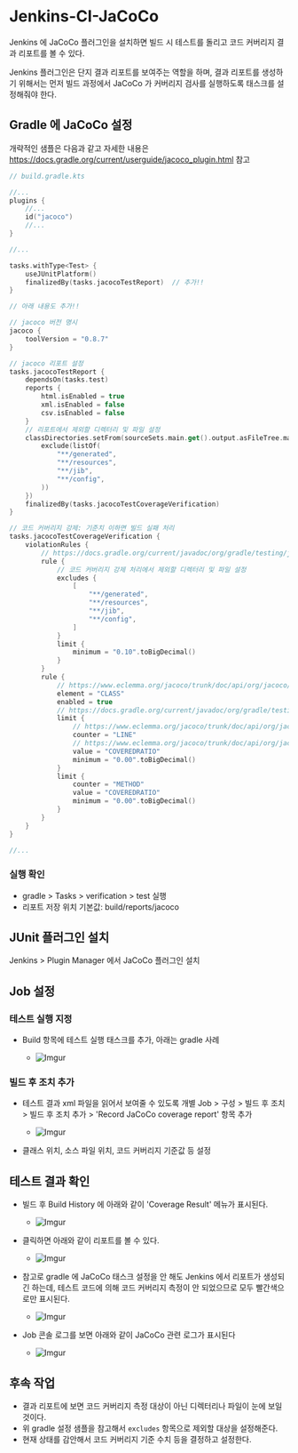 # Jenkins-CI-JaCoCo

Jenkins 에 JaCoCo 플러그인을 설치하면 빌드 시 테스트를 돌리고 코드 커버리지 결과 리포트를 볼 수 있다.

Jenkins 플러그인은 단지 결과 리포트를 보여주는 역할을 하며, 결과 리포트를 생성하기 위해서는 먼저 빌드 과정에서 JaCoCo 가 커버리지 검사를 실행하도록 태스크를 설정해줘야 한다.

## Gradle 에 JaCoCo 설정

개략적인 샘플은 다음과 같고 자세한 내용은 https://docs.gradle.org/current/userguide/jacoco_plugin.html 참고

```kotlin
// build.gradle.kts

//...
plugins {
    //...
    id("jacoco")
    //...
}

//...

tasks.withType<Test> {
    useJUnitPlatform()
    finalizedBy(tasks.jacocoTestReport)  // 추가!!
}

// 아래 내용도 추가!!

// jacoco 버전 명시
jacoco {
    toolVersion = "0.8.7"
}

// jacoco 리포트 설정
tasks.jacocoTestReport {
    dependsOn(tasks.test)
    reports {
        html.isEnabled = true
        xml.isEnabled = false
        csv.isEnabled = false
    }
    // 리포트에서 제외할 디렉터리 및 파일 설정
    classDirectories.setFrom(sourceSets.main.get().output.asFileTree.matching {
        exclude(listOf(
            "**/generated",
            "**/resources",
            "**/jib",
            "**/config",
        ))
    })
    finalizedBy(tasks.jacocoTestCoverageVerification)
}

// 코드 커버리지 강제: 기준치 이하면 빌드 실패 처리
tasks.jacocoTestCoverageVerification {
    violationRules {
        // https://docs.gradle.org/current/javadoc/org/gradle/testing/jacoco/tasks/rules/JacocoViolationRule.html
        rule {
            // 코드 커버리지 강제 처리에서 제외할 디렉터리 및 파일 설정
            excludes {
                [
                    "**/generated",
                    "**/resources",
                    "**/jib",
                    "**/config",
                ]
            }  
            limit {
                minimum = "0.10".toBigDecimal()
            }
        }
        rule {
            // https://www.eclemma.org/jacoco/trunk/doc/api/org/jacoco/core/analysis/ICoverageNode.ElementType.html
            element = "CLASS"
            enabled = true
            // https://docs.gradle.org/current/javadoc/org/gradle/testing/jacoco/tasks/rules/JacocoLimit.html
            limit {
                // https://www.eclemma.org/jacoco/trunk/doc/api/org/jacoco/core/analysis/ICoverageNode.CounterEntity.html
                counter = "LINE"
                // https://www.eclemma.org/jacoco/trunk/doc/api/org/jacoco/core/analysis/ICounter.CounterValue.html
                value = "COVEREDRATIO"
                minimum = "0.00".toBigDecimal()
            }
            limit {
                counter = "METHOD"
                value = "COVEREDRATIO"
                minimum = "0.00".toBigDecimal()
            }
        }
    }
}

//...
```

### 실행 확인

- gradle > Tasks > verification > test 실행
- 리포트 저장 위치 기본값: build/reports/jacoco


## JUnit 플러그인 설치

Jenkins > Plugin Manager 에서 JaCoCo 플러그인 설치

## Job 설정

### 테스트 실행 지정

- Build 항목에 테스트 실행 태스크를 추가, 아래는 gradle 사례

  - ![Imgur](https://i.imgur.com/Y0CJDxk.png)

### 빌드 후 조치 추가

- 테스트 결과 xml 파일을 읽어서 보여줄 수 있도록 개별 Job > 구성 > 빌드 후 조치 > 빌드 후 조치 추가 > 'Record JaCoCo coverage report' 항목 추가

  - ![Imgur](https://i.imgur.com/BJrB42d.png)

- 클래스 위치, 소스 파일 위치, 코드 커버리지 기준값 등 설정


## 테스트 결과 확인

- 빌드 후 Build History 에 아래와 같이 'Coverage Result' 메뉴가 표시된다.

  - ![Imgur](https://i.imgur.com/AgsMWuy.png)

- 클릭하면 아래와 같이 리포트를 볼 수 있다.

  - ![Imgur](https://i.imgur.com/3RLWwsu.png)

- 참고로 gradle 에 JaCoCo 태스크 설정을 안 해도 Jenkins 에서 리포트가 생성되긴 하는데, 테스트 코드에 의해 코드 커버리지 측정이 안 되었으므로 모두 빨간색으로만 표시된다.

  - ![Imgur](https://i.imgur.com/aAz56O2.png)

- Job 콘솔 로그를 보면 아래와 같이 JaCoCo 관련 로그가 표시된다

  - ![Imgur](https://i.imgur.com/iMOBQ9t.png)


## 후속 작업

- 결과 리포트에 보면 코드 커버리지 측정 대상이 아닌 디렉터리나 파일이 눈에 보일 것이다.
- 위 gradle 설정 샘플을 참고해서 `excludes` 항목으로 제외할 대상을 설정해준다.
- 현재 상태를 감안해서 코드 커버리지 기준 수치 등을 결정하고 설정한다.


